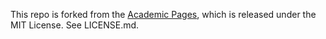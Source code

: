 This repo is forked from the [Academic Pages](https://github.com/academicpages/academicpages.github.io), which is released under the MIT License. See LICENSE.md.

